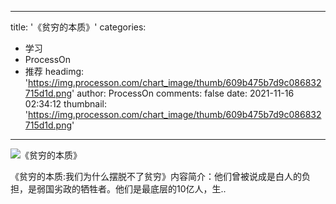 
---
title: '《贫穷的本质》'
categories: 
 - 学习
 - ProcessOn
 - 推荐
headimg: 'https://img.processon.com/chart_image/thumb/609b475b7d9c086832715d1d.png'
author: ProcessOn
comments: false
date: 2021-11-16 02:34:12
thumbnail: 'https://img.processon.com/chart_image/thumb/609b475b7d9c086832715d1d.png'
---

<div>   
<img class="thumb" alt="《贫穷的本质》" src="https://img.processon.com/chart_image/thumb/609b475b7d9c086832715d1d.png" referrerpolicy="no-referrer">
<p>《贫穷的本质:我们为什么摆脱不了贫穷》内容简介：他们曾被说成是白人的负担，是弱国劣政的牺牲者。他们是最底层的10亿人，生..</p>  
</div>
            